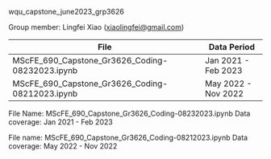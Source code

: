 wqu_capstone_june2023_grp3626

Group member: Lingfei Xiao (xiaolingfei@gmail.com)

| File | Data Period |
|---|---|
|MScFE_690_Capstone_Gr3626_Coding-08232023.ipynb|Jan 2021 - Feb 2023|
|MScFE_690_Capstone_Gr3626_Coding-08212023.ipynb|May 2022 - Nov 2022|

File Name: MScFE_690_Capstone_Gr3626_Coding-08232023.ipynb
Data coverage: Jan 2021 - Feb 2023

File name: MScFE_690_Capstone_Gr3626_Coding-08212023.ipynb
Data coverage: May 2022 - Nov 2022
